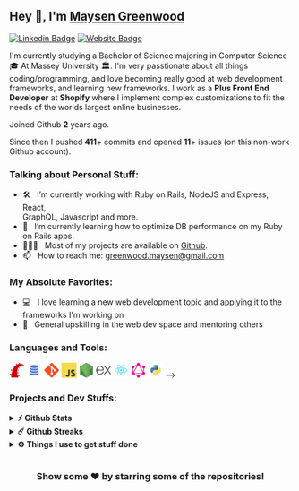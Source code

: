 ## Hey 👋, I'm [Maysen Greenwood](https://github.com/MaysenTG)

[![Linkedin Badge](https://img.shields.io/badge/-LinkedIn-0e76a8?style=flat-square&logo=Linkedin&logoColor=white)](https://www.linkedin.com/in/maysen-greenwood/)
[![Website Badge](https://img.shields.io/badge/Website-3b5998?style=flat-square&logo=google-chrome&logoColor=white)](https://maysengreenwood.com)

I'm currently studying a Bachelor of Science majoring in Computer Science 🎓 At Massey University 🏛. I'm very passtionate about all things coding/programming, and love becoming really good at web development frameworks, and learning new frameworks. I work as a **Plus Front End Developer** at **Shopify** where I implement complex customizations to fit the needs of the worlds largest online businesses.

Joined Github **2** years ago.

Since then I pushed **411**+ commits and opened **11**+ issues (on this non-work Github account).

### Talking about Personal Stuff:

- 🛠 &nbsp; I’m currently working with Ruby on Rails, NodeJS and Express, React, <br /> GraphQL, Javascript and more.
- 🚀 &nbsp; I’m currently learning how to optimize DB performance on my Ruby on Rails apps.
- 👨🏻‍💻 &nbsp; Most of my projects are available on [Github](https://github.com/MaysenTG).
- 📫 &nbsp; How to reach me: greenwood.maysen@gmail.com

### My Absolute Favorites:

- 💻 &nbsp; I love learning a new web development topic and applying it to the frameworks I'm working on
- 📰 &nbsp; General upskilling in the web dev space and mentoring others

### Languages and Tools:

<code><img height="27" src="https://raw.githubusercontent.com/devicons/devicon/master/icons/rails/rails-plain.svg" alt="ruby on rails"></code>
<code><img height="27" src="https://raw.githubusercontent.com/github/explore/80688e429a7d4ef2fca1e82350fe8e3517d3494d/topics/sql/sql.png" alt="sql"></code>
<code><img height="27" src="https://raw.githubusercontent.com/devicons/devicon/master/icons/git/git-original.svg" alt="git"></code>
<code><img height="27" src="https://raw.githubusercontent.com/github/explore/80688e429a7d4ef2fca1e82350fe8e3517d3494d/topics/javascript/javascript.png" alt="javascript"></code>
<code><img height="27" src="https://raw.githubusercontent.com/github/explore/80688e429a7d4ef2fca1e82350fe8e3517d3494d/topics/nodejs/nodejs.png" alt="nodejs"></code>
<code><img height="27" src="https://raw.githubusercontent.com/devicons/devicon/master/icons/express/express-original.svg" alt="expressjs"></code>
<code><img height="27" src="https://raw.githubusercontent.com/github/explore/80688e429a7d4ef2fca1e82350fe8e3517d3494d/topics/react/react.png" alt="react"></code>
<code><img height="27" src="https://raw.githubusercontent.com/github/explore/80688e429a7d4ef2fca1e82350fe8e3517d3494d/topics/graphql/graphql.png" alt="graphql"></code>
<code><img height="27" src="https://raw.githubusercontent.com/github/explore/80688e429a7d4ef2fca1e82350fe8e3517d3494d/topics/python/python.png" alt="python"></code>
-->

### Projects and Dev Stuffs:

<details>	
  <summary><b>⚡ Github Stats</b></summary>

  <br />
  <img height="180em" src="https://github-readme-stats.vercel.app/api?username=maysentg&show_icons=true&hide_border=true&count_private=true&include_all_commits=true" />
  <img height="180em" src="https://github-readme-stats.vercel.app/api/top-langs/?username=maysentg&show_icons=true&hide_border=true&layout=compact&langs_count=8"/>
</details>

<details>	
  <summary><b>☄️ Github Streaks</b></summary>

  <br />
  <img height="180em" src="https://github-readme-streak-stats.herokuapp.com/?user=maysentg&hide_border=true" />
</details>
 
<details>	
  <br />
  <summary><b>⚙️ Things I use to get stuff done</b></summary>
  	<ul>
  	    <li><b>OS:</b> macOS Montery</li>
	    <li><b>Laptop: </b> 2020 Macbook Air (M1)</li>
  	    <li><b>Browser: </b> Brave Browser</li>
	    <li><b>Terminal: </b> ZSH: Oh My Zsh</li>
	    <li><b>Code Editor:</b> VSCode (I think this is a given)</li>
	    <br />
	</ul>	
</details>

#

<div align="center">

### Show some ❤️ by starring some of the repositories!

</div>
